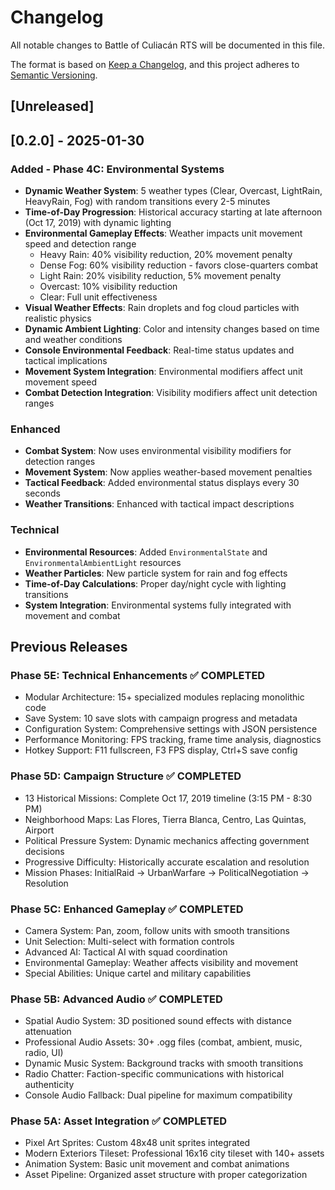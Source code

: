 # Changelog

All notable changes to Battle of Culiacán RTS will be documented in this file.

The format is based on [Keep a Changelog](https://keepachangelog.com/en/1.0.0/),
and this project adheres to [Semantic Versioning](https://semver.org/spec/v2.0.0.html).

## [Unreleased]

## [0.2.0] - 2025-01-30

### Added - Phase 4C: Environmental Systems
- **Dynamic Weather System**: 5 weather types (Clear, Overcast, LightRain, HeavyRain, Fog) with random transitions every 2-5 minutes
- **Time-of-Day Progression**: Historical accuracy starting at late afternoon (Oct 17, 2019) with dynamic lighting
- **Environmental Gameplay Effects**: Weather impacts unit movement speed and detection range
  - Heavy Rain: 40% visibility reduction, 20% movement penalty
  - Dense Fog: 60% visibility reduction - favors close-quarters combat
  - Light Rain: 20% visibility reduction, 5% movement penalty
  - Overcast: 10% visibility reduction
  - Clear: Full unit effectiveness
- **Visual Weather Effects**: Rain droplets and fog cloud particles with realistic physics
- **Dynamic Ambient Lighting**: Color and intensity changes based on time and weather conditions
- **Console Environmental Feedback**: Real-time status updates and tactical implications
- **Movement System Integration**: Environmental modifiers affect unit movement speed
- **Combat Detection Integration**: Visibility modifiers affect unit detection ranges

### Enhanced
- **Combat System**: Now uses environmental visibility modifiers for detection ranges
- **Movement System**: Now applies weather-based movement penalties
- **Tactical Feedback**: Added environmental status displays every 30 seconds
- **Weather Transitions**: Enhanced with tactical impact descriptions

### Technical
- **Environmental Resources**: Added `EnvironmentalState` and `EnvironmentalAmbientLight` resources
- **Weather Particles**: New particle system for rain and fog effects
- **Time-of-Day Calculations**: Proper day/night cycle with lighting transitions
- **System Integration**: Environmental systems fully integrated with movement and combat

## Previous Releases

### Phase 5E: Technical Enhancements ✅ **COMPLETED**
- Modular Architecture: 15+ specialized modules replacing monolithic code
- Save System: 10 save slots with campaign progress and metadata
- Configuration System: Comprehensive settings with JSON persistence
- Performance Monitoring: FPS tracking, frame time analysis, diagnostics
- Hotkey Support: F11 fullscreen, F3 FPS display, Ctrl+S save config

### Phase 5D: Campaign Structure ✅ **COMPLETED**
- 13 Historical Missions: Complete Oct 17, 2019 timeline (3:15 PM - 8:30 PM)
- Neighborhood Maps: Las Flores, Tierra Blanca, Centro, Las Quintas, Airport
- Political Pressure System: Dynamic mechanics affecting government decisions
- Progressive Difficulty: Historically accurate escalation and resolution
- Mission Phases: InitialRaid → UrbanWarfare → PoliticalNegotiation → Resolution

### Phase 5C: Enhanced Gameplay ✅ **COMPLETED**
- Camera System: Pan, zoom, follow units with smooth transitions
- Unit Selection: Multi-select with formation controls
- Advanced AI: Tactical AI with squad coordination
- Environmental Gameplay: Weather affects visibility and movement
- Special Abilities: Unique cartel and military capabilities

### Phase 5B: Advanced Audio ✅ **COMPLETED**
- Spatial Audio System: 3D positioned sound effects with distance attenuation
- Professional Audio Assets: 30+ .ogg files (combat, ambient, music, radio, UI)
- Dynamic Music System: Background tracks with smooth transitions
- Radio Chatter: Faction-specific communications with historical authenticity
- Console Audio Fallback: Dual pipeline for maximum compatibility

### Phase 5A: Asset Integration ✅ **COMPLETED**
- Pixel Art Sprites: Custom 48x48 unit sprites integrated
- Modern Exteriors Tileset: Professional 16x16 city tileset with 140+ assets
- Animation System: Basic unit movement and combat animations
- Asset Pipeline: Organized asset structure with proper categorization